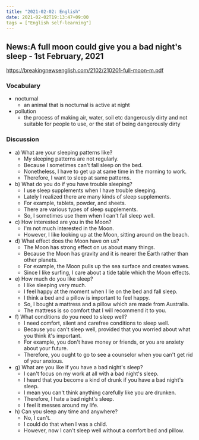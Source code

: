 ```yaml
---
title: "2021-02-02: English"
date: 2021-02-02T19:13:47+09:00
tags = ["English self-learning"]
---
```


## News:A full moon could give you a bad night's sleep - 1st February, 2021

https://breakingnewsenglish.com/2102/210201-full-moon-m.pdf

### Vocabulary

* nocturnal
  - an animal that is nocturnal is active at night
* pollution
  - the process of making air, water, soil etc dangerously dirty and not suitable for people to use, or the stat of being dangerously dirty

### Discussion

* a) What are your sleeping patterns like?
  - My sleeping patterns are not regularly.
  - Because I sometimes can't fall sleep on the bed.
  - Nonetheless, I have to get up at same time in the morning to work.
  - Therefore, I want to sleep at same patterns.
* b) What do you do if you have trouble sleeping?
  - I use sleep supplements when I have trouble sleeping.
  - Lately I realized there are many kinds of sleep supplements.
  - For example, tablets, powder, and sheets.
  - There are various types of sleep supplements.
  - So, I sometimes use them when I can't fall sleep well.
* c) How interested are you in the Moon?
  - I'm not much interested in the Moon.
  - However, I like looking up at the Moon, sitting around on the beach.
* d) What effect does the Moon have on us?
  - The Moon has strong effect on us about many things.
  - Because the Moon has gravity and it is nearer the Earth rather than other planets.
  - For example, the Moon pulls up the sea surface and creates waves.
  - Since I like surfing, I care about a tide table which the Moon effects.
* e) How much do you like sleep?
  - I like sleeping very much.
  - I feel happy at the moment when I lie on the bed and fall sleep.
  - I think a bed and a pillow is important to feel happy.
  - So, I bought a mattress and a pillow which are made from Australia.
  - The mattress is so comfort that I will recommend it to you.
* f) What conditions do you need to sleep well?
  - I need comfort, silent and carefree conditions to sleep well.
  - Because you can't sleep well, provided that you worried about what you think it's important.
  - For example, you don't have money or friends, or you are anxiety about your future.
  - Therefore, you ought to go to see a counselor when you can't get rid of your anxious.
* g) What are you like if you have a bad night's sleep?
  - I can't focus on my work at all with a bad night's sleep.  
  - I heard that you become a kind of drunk if you have a bad night's sleep.
  - I mean you can't think anything carefully like you are drunken.
  - Therefore, I hate a bad night's sleep.
  - I feel it messes around my life.
* h) Can you sleep any time and anywhere?
  - No, I can't.
  - I could do that when I was a child.
  - However, now I can't sleep well without a comfort bed and pillow.
